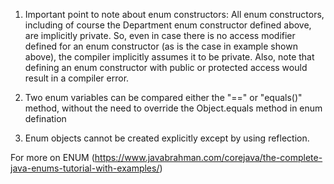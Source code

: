 1) Important point to note about enum constructors: All enum constructors, including of course the Department enum constructor defined above, are implicitly private. So, even in case there is no access modifier defined for an enum constructor (as is the case in example shown above), the compiler implicitly assumes it to be private. Also, note that defining an enum constructor with public or protected access would result in a compiler error.

2) Two enum variables can be compared either the "==" or "equals()" method, without the need to override the Object.equals method in enum defination

3) Enum objects cannot be created explicitly except by using reflection.


For more on ENUM (https://www.javabrahman.com/corejava/the-complete-java-enums-tutorial-with-examples/)

